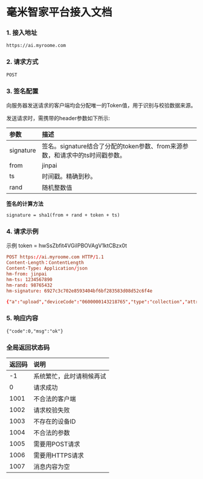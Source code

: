 # 毫米智家平台接入文档

### 1. 接入地址

```
https://ai.myroome.com
```

### 2. 请求方式

```
POST
```

### 3. 签名配置

向服务器发送请求的客户端均会分配唯一的Token值，用于识别与校验数据来源。

发送请求时，需携带的header参数如下所示:

| 参数 | 描述 |
| :--- | :--- |
| signature | 签名。signature结合了分配的token参数、from来源参数，和请求中的ts时间戳参数。 |
| from | jinpai |
| ts | 时间戳。精确到秒。 |
| rand | 随机整数值 |

**签名的计算方法**

```
signature = sha1(from + rand + token + ts)
```

### 4. 请求示例
示例 token = hwSsZbfit4VGiIPBOVAgV1ktCBzx0t
```conf
POST https://ai.myroome.com HTTP/1.1
Content-Length：ContentLength
Content-Type: Application/json
hm-from: jinpai
hm-ts: 1234567890
hm-rand: 98765432
hm-signature: 6927c3c702e8593404bf6bf283583d08d52c6f4e

{"a":"upload","deviceCode":"0600000143218765","type":"collection","attr":"light", "value":87, "ts":1234567890}
```

### 5. 响应内容
 ```
 {"code":0,"msg":"ok"}
 ```

### 全局返回状态码

| 返回码 | 说明 |
| :--- | :--- |
| -1 | 系统繁忙，此时请稍候再试 |
| 0 | 请求成功 |
| 1001 | 不合法的客户端 |
| 1002 | 请求校验失败 |
| 1003 | 不存在的设备ID |
| 1004 | 不合法的参数 |
| 1005 | 需要用POST请求 |
| 1006 | 需要用HTTPS请求 |
| 1007 | 消息内容为空 |




